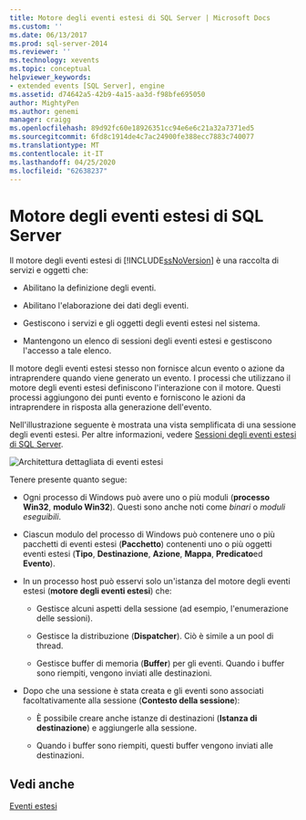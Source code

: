 ```yaml
---
title: Motore degli eventi estesi di SQL Server | Microsoft Docs
ms.custom: ''
ms.date: 06/13/2017
ms.prod: sql-server-2014
ms.reviewer: ''
ms.technology: xevents
ms.topic: conceptual
helpviewer_keywords:
- extended events [SQL Server], engine
ms.assetid: d74642a5-42b9-4a15-aa3d-f98bfe695050
author: MightyPen
ms.author: genemi
manager: craigg
ms.openlocfilehash: 89d92fc60e18926351cc94e6e6c21a32a7371ed5
ms.sourcegitcommit: 6fd8c1914de4c7ac24900fe388ecc7883c740077
ms.translationtype: MT
ms.contentlocale: it-IT
ms.lasthandoff: 04/25/2020
ms.locfileid: "62638237"
---
```

# <a name="sql-server-extended-events-engine"></a>Motore degli eventi estesi di SQL Server
  Il motore degli eventi estesi di [!INCLUDE[ssNoVersion](../../includes/ssnoversion-md.md)] è una raccolta di servizi e oggetti che:  
  
-   Abilitano la definizione degli eventi.  
  
-   Abilitano l'elaborazione dei dati degli eventi.  
  
-   Gestiscono i servizi e gli oggetti degli eventi estesi nel sistema.  
  
-   Mantengono un elenco di sessioni degli eventi estesi e gestiscono l'accesso a tale elenco.  
  
 Il motore degli eventi estesi stesso non fornisce alcun evento o azione da intraprendere quando viene generato un evento. I processi che utilizzano il motore degli eventi estesi definiscono l'interazione con il motore. Questi processi aggiungono dei punti evento e forniscono le azioni da intraprendere in risposta alla generazione dell'evento.  
  
 Nell'illustrazione seguente è mostrata una vista semplificata di una sessione degli eventi estesi. Per altre informazioni, vedere [Sessioni degli eventi estesi di SQL Server](sql-server-extended-events-sessions.md).  
  
 ![Architettura dettagliata di eventi estesi](../../database-engine/media/xearchitecturedetailed.gif "Architettura dettagliata di eventi estesi")  
  
 Tenere presente quanto segue:  
  
-   Ogni processo di Windows può avere uno o più moduli (**processo Win32**, **modulo Win32**). Questi sono anche noti come *binari* o *moduli eseguibili*.  
  
-   Ciascun modulo del processo di Windows può contenere uno o più pacchetti di eventi estesi (**Pacchetto**) contenenti uno o più oggetti eventi estesi (**Tipo**, **Destinazione**, **Azione**, **Mappa**, **Predicato**ed **Evento**).  
  
-   In un processo host può esservi solo un'istanza del motore degli eventi estesi (**motore degli eventi estesi**) che:  
  
    -   Gestisce alcuni aspetti della sessione (ad esempio, l'enumerazione delle sessioni).  
  
    -   Gestisce la distribuzione (**Dispatcher**). Ciò è simile a un pool di thread.  
  
    -   Gestisce buffer di memoria (**Buffer**) per gli eventi. Quando i buffer sono riempiti, vengono inviati alle destinazioni.  
  
-   Dopo che una sessione è stata creata e gli eventi sono associati facoltativamente alla sessione (**Contesto della sessione**):  
  
    -   È possibile creare anche istanze di destinazioni (**Istanza di destinazione**) e aggiungerle alla sessione.  
  
    -   Quando i buffer sono riempiti, questi buffer vengono inviati alle destinazioni.  
  
## <a name="see-also"></a>Vedi anche  
 [Eventi estesi](extended-events.md)  
  
  
